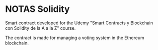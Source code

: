 # NOTAS Solidity
Smart contract developed for the Udemy "Smart Contracts y Blockchain con Solidity de la A a la Z" course.

The contract is made for managing a voting system in the Ethereum blockchain.